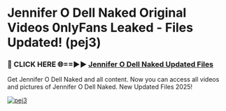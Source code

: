 # Jennifer O Dell Naked Original Videos 0nlyFans Leaked - Files Updated! (pej3)

<h3>🔴 CLICK HERE 🌐==►► <a href="https://tinyurl.com/yckcrads" rel="nofollow">Jennifer O Dell Naked Updated Files</a></h3>

Get Jennifer O Dell Naked and all content. Now you can access all videos and pictures of Jennifer O Dell Naked. New Updated Files 2025!

[![pej3](https://i.imgur.com/hpKpOFt.gif)](https://tinyurl.com/yckcrads)
